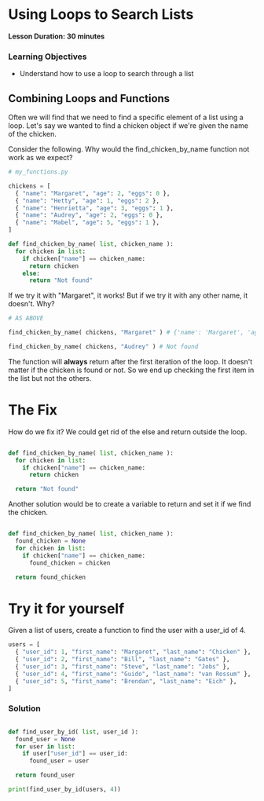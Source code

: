 # Using Loops to Search Lists

**Lesson Duration: 30 minutes**

### Learning Objectives
- Understand how to use a loop to search through a list

## Combining Loops and Functions

Often we will find that we need to find a specific element of a list using a loop. Let's say we wanted to find a chicken object if we're given the name of the chicken.

Consider the following. Why would the find_chicken_by_name function not work as we expect?

```python
# my_functions.py

chickens = [
  { "name": "Margaret", "age": 2, "eggs": 0 },
  { "name": "Hetty", "age": 1, "eggs": 2 },
  { "name": "Henrietta", "age": 3, "eggs": 1 },
  { "name": "Audrey", "age": 2, "eggs": 0 },
  { "name": "Mabel", "age": 5, "eggs": 1 },
]

def find_chicken_by_name( list, chicken_name ):
  for chicken in list:
    if chicken["name"] == chicken_name:
      return chicken
    else:
      return "Not found"
```

If we try it with "Margaret", it works! But if we try it with any other name, it doesn't. Why?

```python
# AS ABOVE

find_chicken_by_name( chickens, "Margaret" ) # {'name': 'Margaret', 'age': 2, 'eggs': 0}

find_chicken_by_name( chickens, "Audrey" ) # Not found
```

The function will **always** return after the first iteration of the loop. It doesn't matter if the chicken is found or not. So we end up checking the first item in the list but not the others.

# The Fix

How do we fix it? We could get rid of the else and return outside the loop.

```python

def find_chicken_by_name( list, chicken_name ):
  for chicken in list:
    if chicken["name"] == chicken_name:
      return chicken

  return "Not found"
```

Another solution would be to create a variable to return and set it if we find the chicken.

```python

def find_chicken_by_name( list, chicken_name ):
  found_chicken = None
  for chicken in list:
    if chicken["name"] == chicken_name:
      found_chicken = chicken

  return found_chicken
```

# Try it for yourself

Given a list of users, create a function to find the user with a user_id of 4.

```python
users = [
  { "user_id": 1, "first_name": "Margaret", "last_name": "Chicken" },
  { "user_id": 2, "first_name": "Bill", "last_name": "Gates" },
  { "user_id": 3, "first_name": "Steve", "last_name": "Jobs" },
  { "user_id": 4, "first_name": "Guido", "last_name": "van Rossum" },
  { "user_id": 5, "first_name": "Brendan", "last_name": "Eich" },
]
```

### Solution

```python

def find_user_by_id( list, user_id ):
  found_user = None
  for user in list:
    if user["user_id"] == user_id:
      found_user = user

  return found_user

print(find_user_by_id(users, 4))
```
